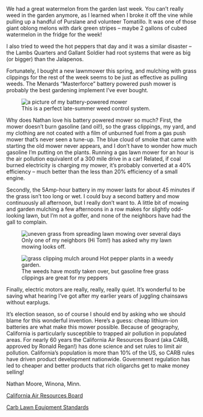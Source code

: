We had a great watermelon from the garden last week.  You can’t really weed in the garden anymore, as I learned when I broke it off the vine while pulling up a handful of Purslane and volunteer Tomatillo.  It was one of those giant oblong melons with dark green stripes – maybe 2 gallons of cubed watermelon in the fridge for the week!

I also tried to weed the hot peppers that day and it was a similar disaster – the Lambs Quarters and Gallant Soldier had root systems that were as big (or bigger) than the Jalapenos.

Fortunately, I bought a new lawnmower this spring, and mulching with grass clippings for the rest of the week seems to be just as effective as pulling weeds.  The Menards “Masterforce” battery powered push mower is probably the best gardening implement I’ve ever bought.

<figure>
<img src="./mower/mower-gasoline-free-mulch.jpg"
alt="a picture of my battery-powered mower">
    <figcaption>This is a perfect late-summer weed control system.</figcaption>
</figure>

Why does Nathan love his battery powered mower so much?  First, the mower doesn’t burn gasoline (and oil!), so the grass clippings, my yard, and my clothing are not coated with a film of unburned fuel from a gas push mower that’s never seen a tune-up.  The blue cloud of smoke that came with starting the old mower never appears, and I don’t have to wonder how much gasoline I’m putting on the plants.  Running a gas lawn mower for an hour is the air pollution equivalent of a 300 mile drive in a car! Related, if coal burned electricity is charging my mower, it’s probably converted at a 40% efficiency – much better than the less than 20% efficiency of a small engine.

Secondly, the 5Amp-hour battery in my mower lasts for about 45 minutes if the grass isn’t too long or wet.  I could buy a second battery and mow continuously all afternoon, but I really don’t want to.  A little bit of mowing and garden mulching a few afternoons in a row makes for slightly odd-looking lawn, but I’m not a golfer, and none of the neighbors have had the gall to complain.  

<figure>
<img src="./mower/mower-uneven.jpg"
alt="uneven grass from spreading lawn mowing over several days">
    <figcaption>Only one of my neighbors (Hi Tom!) has asked why my lawn mowing looks off.</figcaption>
</figure>

<figure>
<img src="./mower/mower-peppers.jpg"
alt="grass clipping mulch around Hot pepper plants in a weedy garden.">
<figcaption>The weeds have mostly taken over, but gasoline free grass clippings are great for my peppers</figcaption>
</figure>

Finally, electric motors are really, really, really quiet.  It’s wonderful to be saving what hearing I’ve got after my earlier years of juggling chainsaws without earplugs.

It’s election season, so of course I should end by asking who we should blame for this wonderful invention.  Here’s a guess: cheap lithium-ion batteries are what make this mower possible.  Because of geography, California is particularly susceptible to trapped air pollution in populated areas. For nearly 60 years the California Air Resources Board (aka CARB, approved by Ronald Regan!) has done science and set rules to limit air pollution.  California’s population is more than 10% of the US, so CARB rules have driven product development nationwide.  Government regulation has led to cheaper and better products that rich oligarchs get to make money selling! 

Nathan Moore, Winona, Minn.

[California Air Resources Board](https://en.wikipedia.org/wiki/California_Air_Resources_Board)

[Carb Lawn Equipment Standards](https://ww2.arb.ca.gov/our-work/topics/lawn-garden-landscape-equipment)
